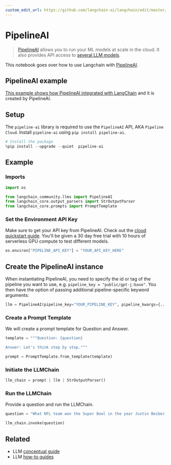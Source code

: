```yaml
---
custom_edit_url: https://github.com/langchain-ai/langchain/edit/master/docs/docs/integrations/llms/pipelineai.ipynb
---
```

# PipelineAI

>[PipelineAI](https://pipeline.ai) allows you to run your ML models at scale in the cloud. It also provides API access to [several LLM models](https://pipeline.ai).

This notebook goes over how to use Langchain with [PipelineAI](https://docs.pipeline.ai/docs).

## PipelineAI example

[This example shows how PipelineAI integrated with LangChain](https://docs.pipeline.ai/docs/langchain) and it is created by PipelineAI.

## Setup
The `pipeline-ai` library is required to use the `PipelineAI` API, AKA `Pipeline Cloud`. Install `pipeline-ai` using `pip install pipeline-ai`.


```python
# Install the package
%pip install --upgrade --quiet  pipeline-ai
```

## Example

### Imports


```python
import os

from langchain_community.llms import PipelineAI
from langchain_core.output_parsers import StrOutputParser
from langchain_core.prompts import PromptTemplate
```

### Set the Environment API Key
Make sure to get your API key from PipelineAI. Check out the [cloud quickstart guide](https://docs.pipeline.ai/docs/cloud-quickstart). You'll be given a 30 day free trial with 10 hours of serverless GPU compute to test different models.


```python
os.environ["PIPELINE_API_KEY"] = "YOUR_API_KEY_HERE"
```

## Create the PipelineAI instance
When instantiating PipelineAI, you need to specify the id or tag of the pipeline you want to use, e.g. `pipeline_key = "public/gpt-j:base"`. You then have the option of passing additional pipeline-specific keyword arguments:


```python
llm = PipelineAI(pipeline_key="YOUR_PIPELINE_KEY", pipeline_kwargs={...})
```

### Create a Prompt Template
We will create a prompt template for Question and Answer.


```python
template = """Question: {question}

Answer: Let's think step by step."""

prompt = PromptTemplate.from_template(template)
```

### Initiate the LLMChain


```python
llm_chain = prompt | llm | StrOutputParser()
```

### Run the LLMChain
Provide a question and run the LLMChain.


```python
question = "What NFL team won the Super Bowl in the year Justin Beiber was born?"

llm_chain.invoke(question)
```


## Related

- LLM [conceptual guide](/docs/concepts/#llms)
- LLM [how-to guides](/docs/how_to/#llms)
